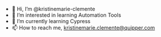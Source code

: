 - 👋 Hi, I’m @kristinemarie-clemente
- 👀 I’m interested in learning Automation Tools
- 🌱 I’m currently learning Cypress
- 📫 How to reach me, kristinemarie.clemente@quipper.com

<!---
kristinemarie-clemente/kristinemarie-clemente is a ✨ special ✨ repository because its `README.md` (this file) appears on your GitHub profile.
You can click the Preview link to take a look at your changes.
--->
